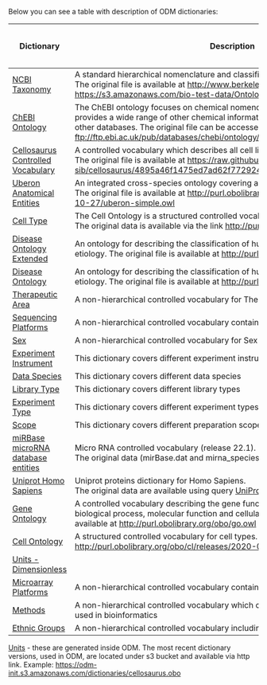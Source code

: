 Below you can see a table with description of ODM dictionaries:

| Dictionary                                                                                                                                   | Description                                                                                                                                                                                                                                                                            | Is used by Default template |
|----------------------------------------------------------------------------------------------------------------------------------------------|----------------------------------------------------------------------------------------------------------------------------------------------------------------------------------------------------------------------------------------------------------------------------------------|---------------------------|
| [NCBI Taxonomy](https://s3.amazonaws.com/bio-test-data/Ontologies/ncbitaxon.owl)                                                             | A standard hierarchical nomenclature and classification dictionary for organisms. The original file is available at http://www.berkeleybop.org/ontologies/ncbitaxon.owl <br/> https://s3.amazonaws.com/bio-test-data/Ontologies/ncbitaxon.owl                                          | Yes                       |
| [ChEBI Ontology](https://s3.amazonaws.com/bio-test-data/Ontologies/chebi-2021-11-03.owl.gz)                                                  | The ChEBI ontology focuses on chemical nomenclature and structures, and provides a wide range of other chemical information such as formulae and links to other databases. The original file can be accessed via the web at ftp://ftp.ebi.ac.uk/pub/databases/chebi/ontology/chebi.owl | Yes                       |
| [Cellosaurus Controlled Vocabulary](https://s3.amazonaws.com/bio-test-data/Ontologies/cellosaurus.obo)                                       | A controlled vocabulary which describes all cell lines used in biomedical research. The original file is available at https://raw.githubusercontent.com/calipho-sib/cellosaurus/4895a46f1475ed7ad62f772924d0c1ecb4b5ce6f/cellosaurus.obo                                               | Yes                       |
| [Uberon Anatomical Entities](https://s3.amazonaws.com/bio-test-data/Ontologies/uberon-simple.owl.gz)                                 | An integrated cross-species ontology covering anatomical structures in animals. The original file is available at http://purl.obolibrary.org/obo/uberon/releases/2023-10-27/uberon-simple.owl                                                                                                  | Yes                       |
| [Cell Type](https://raw.githubusercontent.com/obophenotype/cell-ontology/master/cl.owl)                                                      | The Cell Ontology is a structured controlled vocabulary for cell types in animals. The original data is available via the link http://purl.obolibrary.org/obo/cl.owl                                                                                                                   | Yes                       |
| [Disease Ontology Extended](Dictionaries/disease.csv)        | An ontology for describing the classification of human diseases organized by etiology. The original file is available at http://purl.obolibrary.org/obo/doid.owl                                                                                                                       | Yes                       |
| [Disease Ontology](http://purl.obolibrary.org/obo/doid.owl)                                                                                  | An ontology for describing the classification of human diseases organized by etiology. The original file is available at http://purl.obolibrary.org/obo/doid.owl                                                                                                                       |                           |
| [Therapeutic Area](Dictionaries/therapeutic_area.csv)                                                                                        | A non-hierarchical controlled vocabulary for Therapeutic Area field                                                                                                                                                                                                                    | Yes                       |
| [Sequencing Platforms](Dictionaries/sequencing_platforms.csv)                                                                                | A non-hierarchical controlled vocabulary contains list of sequencing platforms                                                                                                                                                                                                         | Yes                       |
| [Sex](Dictionaries/sex.csv)                                                                                                                  | A non-hierarchical controlled vocabulary for Sex metainfo field                                                                                                                                                                                                                        | Yes                       |
| [Experiment Instrument](Dictionaries/experiment_instrument.csv)                                                                                          | This dictionary covers different experiment instruments                                                                                                                                                                                                                                | Yes                       |
| [Data Species](Dictionaries/data_species.csv)                 | This dictionary covers different data species                                                                                                                                                                                                                                          | Yes                       |
| [Library Type](Dictionaries/library_type.csv)                | This dictionary covers different library types                                                                                                                                                                                                                                         | Yes                       |
| [Experiment Type](Dictionaries/experiment_type.csv)          | This dictionary covers different experiment types                                                                                                                                                                                                                                      | Yes                       |
| [Scope](Dictionaries/scope.csv)                              | This dictionary covers different preparation scopes                                                                                                                                                                                                                                    | Yes                       |
| [miRBase microRNA database entities](https://controlled-vocabularies.s3.amazonaws.com/miRBase/miRBase.csv)                                   | Micro RNA controlled vocabulary (release 22.1). <br/> The original data (mirBase.dat and mirna_species.txt) are available at [miRBase](http://www.mirbase.org/ftp.shtml)                                                                                                               | |
| [Uniprot Homo Sapiens](https://controlled-vocabularies.s3.amazonaws.com/Uniprot/Homo_sapiens.csv)                                            | Uniprot proteins dictionary for Homo Sapiens. <br/> The original data are available using query [UniProt](https://www.uniprot.org/uniprot/?query=*&fil=reviewed%3Ayes+AND+organism%3A%22Homo+sapiens+(Human)+[9606]%22&sort=score) | |
| [Gene Ontology](http://purl.obolibrary.org/obo/go.owl)                                                                                       | A controlled vocabulary describing the gene functions according to three aspects: biological process, molecular function and cellular component. The original file is available at http://purl.obolibrary.org/obo/go.owl | |
| [Cell Ontology](https://s3.amazonaws.com/bio-test-data/Ontologies/cl-2021-11-25-basic.owl.gz)                                                | A structured controlled vocabulary for cell types. The original file is available at http://purl.obolibrary.org/obo/cl/releases/2020-03-02/cl-basic.owl | |
| [Units - Dimensionless](Dictionaries/units_dimensionless.csv) | | |
| [Microarray Platforms](Dictionaries/microarray_platforms.csv) | A non-hierarchical controlled vocabulary contains list of microarray platforms | |
| [Methods](Dictionaries/methods.csv)                          | A non-hierarchical controlled vocabulary which covers methods and approaches used in bioinformatics | |
| [Ethnic Groups](Dictionaries/ethnic_groups.csv)              | A non-hierarchical controlled vocabulary including list of ethnic groups | |

[Units](units-bio-dose-energy-length-time) - these are generated inside ODM.
The most recent dictionary versions, used in ODM, are located under s3 bucket and available via http link.
Example: https://odm-init.s3.amazonaws.com/dictionaries/cellosaurus.obo
